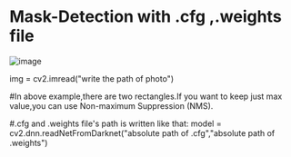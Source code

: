 # Mask-Detection with .cfg ,.weights file
![image](https://user-images.githubusercontent.com/63494351/156134001-b66f064b-55fd-4929-933f-2db7abfbf4cb.png)

img = cv2.imread("write the path of photo")

#In above example,there are two rectangles.If you want to keep just max value,you can use Non-maximum Suppression (NMS).

#.cfg and .weights file's path is written like that:
model = cv2.dnn.readNetFromDarknet("absolute path of .cfg","absolute path of .weights")
